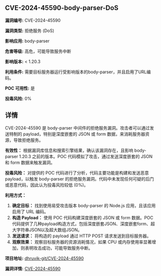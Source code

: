 ## CVE-2024-45590-body-parser-DoS

**漏洞编号:** CVE-2024-45590

**漏洞类型:** 拒绝服务 (DoS)

**影响应用:** body-parser

**危害等级:** 高危，可能导致服务中断

**影响版本:** < 1.20.3

**利用条件:** 需要目标服务器运行受影响版本的body-parser，并且启用了URL编码。

**POC 可用性:** 是

**投毒风险:** 0%

## 详情

CVE-2024-45590 是 body-parser 中间件的拒绝服务漏洞。攻击者可以通过发送特制的 payload，特别是深度嵌套的 JSON 或 form 数据，来消耗服务器资源，导致拒绝服务。

**有效性：**
根据漏洞库信息和搜索引擎结果，确认该漏洞存在，且影响 body-parser 1.20.3 之前的版本。POC 代码模拟了攻击，通过发送深度嵌套的 JSON 和 form 数据来触发漏洞。

**投毒风险：**
对提供的 POC 代码进行了分析，代码主要功能是构建和发送恶意 payload，以触发 body-parser 的拒绝服务漏洞。代码中未发现任何可疑的后门或恶意代码，因此认为投毒风险较低 (0%)。

**利用方式：**
1.  **确定目标：** 找到使用易受攻击版本 body-parser 的 Node.js 应用，且该应用启用了 URL 编码。
2.  **构造 Payload：** 使用 POC 代码构建深度嵌套的 JSON 或 form 数据。POC代码提供了几种payload构造方式，包括深度嵌套JSON、深度嵌套form、超大字符串JSON以及超大数组JSON。
3.  **发送请求：** 将构造的 payload 通过 HTTP POST 请求发送到目标服务器。
4.  **观察效果：** 观察目标服务器的资源消耗情况，如果 CPU 或内存使用率显著增加，则表明攻击成功，可能导致服务中断。

**项目地址:** [dhruvik-git/CVE-2024-45590](https://github.com/dhruvik-git/CVE-2024-45590)

**漏洞详情:** [CVE-2024-45590](https://nvd.nist.gov/vuln/detail/CVE-2024-45590)
